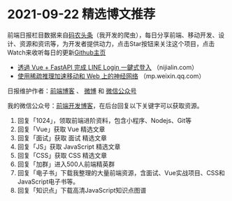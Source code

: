 # 2021-09-22 精选博文推荐

前端日报栏目数据来自[码农头条](http://hao.caibaojian.com.cn/)（我开发的爬虫），每日分享前端、移动开发、设计、资源和资讯等，为开发者提供动力，点击Star按钮来关注这个项目，点击Watch来收听每日的更新[Github主页](https://github.com/kujian/frontendDaily)
* [透過 Vue + FastAPI 完成 LINE Login 一鍵式登入](https://nijialin.com/2021/09/21/line-login-vue-fastapi/) （nijialin.com）
* [使用稀疏推理加速移动和 Web 上的神经网络](https://mp.weixin.qq.com/s?__biz=MzkxMjEwMjQ5NA==&mid=2247483836&idx=1&sn=76b359bbdcdab46094c9e462d056b2e8&chksm=c113448df664cd9b7f865c6686b5aff621ffa94431a387541fb1ce9a40bf4748917ef17c3305&token=226803407&lang=zh_CN#rd) （mp.weixin.qq.com）

日报维护作者：[前端博客](http://caibaojian.com.cn/) 、 [微博](http://weibo.com/kujian) 和 [微信公众号](https://open.weixin.qq.com/qr/code?username=caibaojian_com)

我的微信公众号：[前端开发博客](https://open.weixin.qq.com/qr/code?username=caibaojian_com)，在后台回复以下关键字可以获取资源。

1. 回复「1024」，领取前端进阶资料，包含小程序、Nodejs、Git等
2. 回复「Vue」获取 Vue 精选文章
3. 回复「面试」获取 面试 精选文章
4. 回复「JS」获取 JavaScript 精选文章
5. 回复「CSS」获取 CSS 精选文章
6. 回复「加群」进入500人前端精英群
7. 回复「电子书」下载我整理的大量前端资源，含面试、Vue实战项目、CSS和JavaScript电子书等。
8. 回复「知识点」下载高清JavaScript知识点图谱